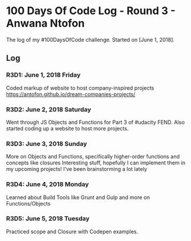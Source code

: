 # 100 Days Of Code Log - Round 3 - Anwana Ntofon

The log of my #100DaysOfCode challenge. Started on [June 1, 2018].

## Log

### R3D1: June 1, 2018 Friday
Coded markup of website to host company-inspired projects https://antofon.github.io/dream-companies-projects/


### R3D2: June 2, 2018 Saturday
Went through JS Objects and Functions for Part 3 of #udacity FEND. Also started coding up a website to host more projects.


### R3D3: June 3, 2018 Sunday
More on Objects and Functions, specifically higher-order functions and concepts like closures Interesting stuff, hopefully I can implement them in my upcoming projects! I've been brainstorming a lot lately


### R3D4: June 4, 2018 Monday
Learned about Build Tools like Grunt and Gulp and more on Functions/Objects


### R3D5: June 5, 2018 Tuesday
Practiced scope and Closure with Codepen examples.

